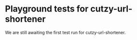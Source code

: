 # Playground tests for cutzy-url-shortener
We are still awaiting the first test run for cutzy-url-shortener.
